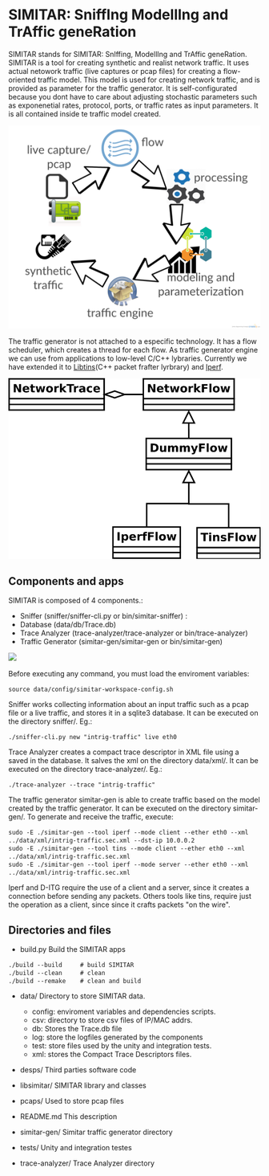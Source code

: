 # SIMITAR: SniffIng ModellIng and TrAffic geneRation

SIMITAR stands for SIMITAR: SnIffing, ModellIng and TrAffic geneRation. SIMITAR is a tool for creating synthetic and realist network traffic. It uses actual netowork traffic (live captures or pcap files) for creating a flow-oriented traffic model. This model is used for creating network traffic, and is provided as parameter for the traffic generator. It is self-configurated because you dont have to care about adjusting stochastic parameters such as exponenetial rates, protocol, ports, or traffic rates as input parameters. It is all contained inside te traffic model created.

![](https://github.com/AndersonPaschoalon/ProjetoMestrado/blob/master/SIMITAR/data/misc/digram-project-cycle.png)

The traffic generator is not attached to a especific technology. It has a flow scheduler, which creates a thread for each flow. As traffic generator engine we can use from applications to low-level C/C++ lybraries. Currently we have extended it to [Libtins](http://libtins.github.io/)(C++ packet frafter lyrbrary) and [Iperf](https://iperf.fr/).  

![](https://github.com/AndersonPaschoalon/ProjetoMestrado/blob/master/SIMITAR/data/misc/arch1.svg)


## Components and apps

SIMITAR is composed of 4 components.:
- Sniffer (sniffer/sniffer-cli.py or bin/simitar-sniffer) : 
- Database (data/db/Trace.db)
- Trace Analyzer (trace-analyzer/trace-analyzer or bin/trace-analyzer)
- Traffic Generator (simitar-gen/simitar-gen or bin/simitar-gen)

![](blob:null/3c4e9336-1eb0-4c15-8c0e-461fd2a3d61f)

Before executing any command, you must load the enviroment variables:
```
source data/config/simitar-workspace-config.sh
```
Sniffer works collecting information about an input traffic such as a pcap file
or a live traffic, and stores it in a sqlite3 database. It can be executed on
the directory sniffer/. Eg.:
```
./sniffer-cli.py new "intrig-traffic" live eth0
```
Trace Analyzer creates a compact trace descriptor in XML file using a saved 
in the database. It salves the xml on the directory data/xml/. It can be 
executed on the directory trace-analyzer/. Eg.:
```
./trace-analyzer --trace "intrig-traffic"
```
The traffic generator simitar-gen is able to create traffic based on the model
created by the traffic generator. It can be executed on the directory 
simitar-gen/. To generate and receive the traffic, execute:
```
sudo -E ./simitar-gen --tool iperf --mode client --ether eth0 --xml ../data/xml/intrig-traffic.sec.xml --dst-ip 10.0.0.2
sudo -E ./simitar-gen --tool tins --mode client --ether eth0 --xml ../data/xml/intrig-traffic.sec.xml
sudo -E ./simitar-gen --tool iperf --mode server --ether eth0 --xml ../data/xml/intrig-traffic.sec.xml
```
Iperf and D-ITG  require the use of a client and a server, since it creates a 
connection before sending any packets. Others tools like tins, require
just the operation as a client, since since it crafts packets "on the wire".

## Directories and files



- build.py 
Build the SIMITAR apps
```
./build --build		# build SIMITAR
./build --clean		# clean 
./build --remake	# clean and build
```

- data/
Directory to store SIMITAR data.
	* config: enviroment variables and dependencies scripts.
	* csv: directory to store csv files of IP/MAC addrs.
	* db: Stores the Trace.db file
	* log: store the logfiles generated by the components
	* test: store files used by the unity and integration tests.
	* xml: stores the Compact Trace Descriptors files.

- desps/
Third parties software code

- libsimitar/
SIMITAR library and classes

- pcaps/
Used to store pcap files

- README.md
This description

- simitar-gen/
Simitar traffic generator directory

- tests/
Unity and integration testes

- trace-analyzer/
Trace Analyzer directory










